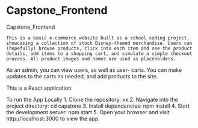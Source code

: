 # Capstone_Frontend
Capstone_Frontend

	This is a basic e-commerce website built as a school coding project, showcasing a collection of stock Disney-themed merchandise. Users can (hopefully) browse products, click into each item and see the product details, add items to a shopping cart, and simulate a simple checkout process. All product images and names are used as placeholders. 
 
 As an admin, you can view users, as well as user- carts. You can make updates to the carts as needed, and add products to the site. 
 
This is a React application. 

To run the App Locally
	1.	Clone the repository:
xx
	2.	Navigate into the project directory:
cd capstone
	3.	Install dependencies:
npm install
	4.	Start the development server:
npm start
	5.	Open your browser and visit http://localhost:3000 to view the app.
